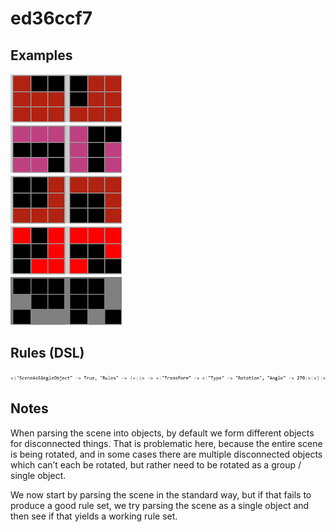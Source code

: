 # ed36ccf7

## Examples

![ARC examples for ed36ccf7](examples.png?raw=true)

## Rules (DSL)

![DSL rules for ed36ccf7](rules.png?raw=true)

## Notes
When parsing the scene into objects, by default we form different objects for disconnected things. That is problematic here, because the entire scene is being rotated, and in some cases there are multiple disconnected objects which can’t each be rotated, but rather need to be rotated as a group / single object.

We now start by parsing the scene in the standard way, but if that fails to produce a good rule set, we try parsing the scene as a single object and then see if that yields a working rule set.
